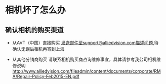 # 相机坏了怎么办

## 确认相机的购买渠道
* 从AVT（中国）直接购买
  发送邮件至support@alliedvision.com描述问题,待确认无误后相机再寄到上海
 
* 从其他分销商购买
  请联系相机购买商咨询维修事宜，具体请参考我公司相机维修说明 
  http://www.alliedvision.com/fileadmin/content/documents/corporate/RMA/Repair-Policy-Feb2015-EN.pdf
